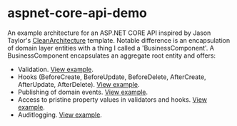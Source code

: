 # aspnet-core-api-demo

An example architecture for an ASP.NET CORE API inspired by Jason Taylor's [CleanArchitecture](https://github.com/jasontaylordev/CleanArchitecture) template. 
Notable difference is an encapsulation of domain layer entities with a thing I called a 'BusinessComponent'. 
A BusinessComponent encapsulates an aggregate root entity and offers:

 - Validation. [View example](https://github.com/nvdvlies/clean-architecture-with-business-components-demo/blob/main/src/Demo.Domain/Invoice/BusinessComponent/Validators/NotAllowedToDeleteInvoiceInStatusValidator.cs).
 - Hooks (BeforeCreate, BeforeUpdate, BeforeDelete, AfterCreate, AfterUpdate, AfterDelete). [View example](https://github.com/nvdvlies/clean-architecture-with-business-components-demo/blob/main/src/Demo.Domain/Invoice/BusinessComponent/Hooks/SynchronizeInvoicePdfDomainEventHook.cs#).
 - Publishing of domain events. [View example](https://github.com/nvdvlies/clean-architecture-with-business-components-demo/blob/main/src/Demo.Domain/Invoice/BusinessComponent/Hooks/InvoiceStatusDomainEventHook.cs).
 - Access to pristine property values in validators and hooks. [View example](https://github.com/nvdvlies/clean-architecture-with-business-components-demo/blob/main/src/Demo.Domain/Invoice/BusinessComponent/Validators/NotAllowedToModifyInvoiceContentInStatusValidator.cs).
 - Auditlogging. [View example](https://github.com/nvdvlies/clean-architecture-with-business-components-demo/blob/main/src/Demo.Infrastructure/Auditlogging/InvoiceAuditlogger.cs).
 
